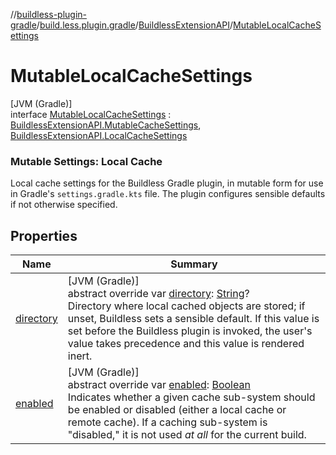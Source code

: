 //[buildless-plugin-gradle](../../../../index.md)/[build.less.plugin.gradle](../../index.md)/[BuildlessExtensionAPI](../index.md)/[MutableLocalCacheSettings](index.md)

# MutableLocalCacheSettings

[JVM (Gradle)]\
interface [MutableLocalCacheSettings](index.md) : [BuildlessExtensionAPI.MutableCacheSettings](../-mutable-cache-settings/index.md), [BuildlessExtensionAPI.LocalCacheSettings](../-local-cache-settings/index.md)

###  Mutable Settings: Local Cache

Local cache settings for the Buildless Gradle plugin, in mutable form for use in Gradle's `settings.gradle.kts` file. The plugin configures sensible defaults if not otherwise specified.

## Properties

| Name | Summary |
|---|---|
| [directory](directory.md) | [JVM (Gradle)]<br>abstract override var [directory](directory.md): [String](https://kotlinlang.org/api/latest/jvm/stdlib/kotlin/-string/index.html)?<br>Directory where local cached objects are stored; if unset, Buildless sets a sensible default. If this value is set before the Buildless plugin is invoked, the user's value takes precedence and this value is rendered inert. |
| [enabled](../-mutable-cache-settings/enabled.md) | [JVM (Gradle)]<br>abstract override var [enabled](../-mutable-cache-settings/enabled.md): [Boolean](https://kotlinlang.org/api/latest/jvm/stdlib/kotlin/-boolean/index.html)<br>Indicates whether a given cache sub-system should be enabled or disabled (either a local cache or remote cache). If a caching sub-system is &quot;disabled,&quot; it is not used *at all* for the current build. |
